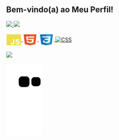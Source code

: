 ## Bem-vindo(a) ao Meu Perfil!

 <div>
   <a href="https://github.com/LucasGervasoni">
   <img height="180em" src="https://github-readme-stats.vercel.app/api?username=LucasGervasoni&show_icons=true&theme=tokyonight&include_all_commits=true&count_private=true"/>
   <img height="180em" src="https://github-readme-stats.vercel.app/api/top-langs/?username=LucasGervasoni&layout=compact&langs_count=6&theme=tokyonight"/>

</div>
<div style="display: inline_block"><br>
  <img align="center" alt="Js" height="30" width="40" src="https://raw.githubusercontent.com/devicons/devicon/master/icons/javascript/javascript-plain.svg">
  <img align="center" alt="HTML" height="30" width="40" src="https://raw.githubusercontent.com/devicons/devicon/master/icons/html5/html5-original.svg">
  <img align="center" alt="CSS" height="30" width="40" src="https://raw.githubusercontent.com/devicons/devicon/master/icons/css3/css3-original.svg">
  <img align="center" alt="CSS" height="30" width="40" src="https://cdn.jsdelivr.net/gh/devicons/devicon/icons/git/git-original.svg" />
          
 </div>
 
 <br>
 
<div>
  <a href="https://www.linkedin.com/in/lucas-gervasoni-3a6655269/" target="_blank"><img src="https://img.shields.io/badge/-LinkedIn-%230077B5?style=for-the-badge&logo=linkedin&logoColor=white" target="_blank"></a> 
 
  ![Snake animation](https://github.com/LucasGervasoni/LucasGervasoni/blob/output/github-contribution-grid-snake.svg)

</div>
  
